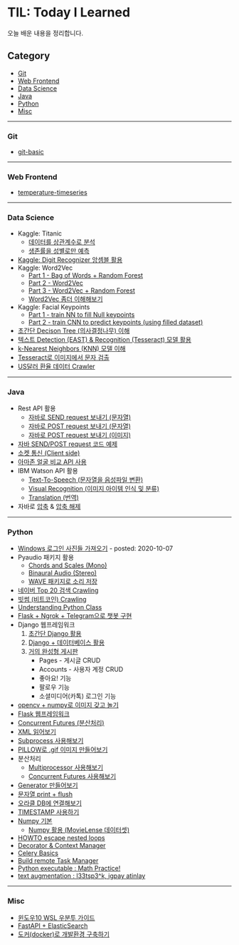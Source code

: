 # TIL: Today I Learned

오늘 배운 내용을 정리합니다.

## Category

- [Git](<#Git>)
- [Web Frontend](<#web-frontend>)
- [Data Science](<#data-science>)
- [Java](<#Java>)
- [Python](<#Python>)
- [Misc](<#Misc>)

---

### Git

- [git-basic](<https://github.com/harplife/TIL/blob/master/Git/Git_Manual.md>)

---

### Web Frontend

- [temperature-timeseries](<https://github.com/harplife/TIL/blob/master/Web%20Frontend/weather_report.html>)

---

### Data Science

- Kaggle: Titanic
  - [데이터를 상관계수로 분석](<https://github.com/harplife/TIL/blob/master/Data%20Science/Titanic_Correlations.ipynb>)
  - [생존률을 성별로만 예측](<https://github.com/harplife/TIL/blob/master/Data%20Science/Titanic_Gender_Only.ipynb>)
- [Kaggle: Digit Recognizer 앙셈블 활용](<https://github.com/harplife/TIL/blob/master/Data%20Science/Digit_Recognizer_Ensemble.ipynb>)
- Kaggle: Word2Vec
  - [Part 1 - Bag of Words + Random Forest](<https://github.com/harplife/TIL/blob/master/Data%20Science/Bag_of_Words_part1.ipynb>)
  - [Part 2 - Word2Vec](<https://github.com/harplife/TIL/blob/master/Data%20Science/Bag_of_Words_part2.ipynb>)
  - [Part 3 - Word2Vec + Random Forest](<https://github.com/harplife/TIL/blob/master/Data%20Science/Bag_of_Words_part3.ipynb>)
  - [Word2Vec 좀더 이해해보기](<https://github.com/harplife/TIL/blob/master/Data%20Science/Word2Vec_tensorflow.ipynb>)
- Kaggle: Facial Keypoints
  - [Part 1 - train NN to fill Null keypoints](<https://github.com/harplife/TIL/blob/master/Data%20Science/Facial_Keypoints_NN_Fill_Null.ipynb>)
  - [Part 2 - train CNN to predict keypoints (using filled dataset)](<https://github.com/harplife/TIL/blob/master/Data%20Science/Facial_Keypoints_CNN_No_Null.ipynb>)
- [초간단 Decison Tree (의사결정나무) 이해](<https://github.com/harplife/TIL/blob/master/Data%20Science/Decision_Tree_Study.ipynb>)
- [텍스트 Detection (EAST) & Recognition (Tesseract) 모델 활용](<https://github.com/harplife/TIL>)
- [k-Nearest Neighbors (KNN) 모델 이해](<https://github.com/harplife/TIL/blob/master/Data%20Science/k_Nearest_Neighbors_simplified.ipynb>)
- [Tesseract로 이미지에서 문자 검출](<https://github.com/harplife/TIL/blob/master/Data%20Science/Pytesseract.ipynb>)
- [US달러 환율 데이터 Crawler](<https://github.com/harplife/TIL/blob/master/Data%20Science/USD_KRW_Exchange_Crawl.py>)

---

### Java

- Rest API 활용
  - [자바로 SEND request 보내기 (문자열)](<https://github.com/harplife/TIL/blob/master/Java/SendGet.java>)
  - [자바로 POST request 보내기 (문자열)](<https://github.com/harplife/TIL/blob/master/Java/SendPost.java>)
  - [자바로 POST request 보내기 (이미지)](<https://github.com/harplife/TIL/blob/master/Java/SendPostImage.java>)
- [자바 SEND/POST request 코드 예제](<https://github.com/harplife/TIL/blob/master/Java/HttpURLConnectionExample.java>)
- [소켓 통신 (Client side)](<https://github.com/harplife/TIL/blob/master/Java/SocketClient.java>)
- [아마존 얼굴 비교 API 사용](<https://github.com/harplife/TIL/blob/master/Java/CompareFaces.java>)
- IBM Watson API 활용
  - [Text-To-Speech (문자열을 음성파일 변환)](<https://github.com/harplife/TIL/blob/master/Java/IBM_WATSON_TTS.java>)
  - [Visual Recognition (이미지 아이템 인식 및 분류)](<https://github.com/harplife/TIL/blob/master/Java/IBM_WATSON_VR.java>)
  - [Translation (번역)](<https://github.com/harplife/TIL/blob/master/Java/IBM_WATSON_TRANS.java>)
- 자바로 [압축](<https://github.com/harplife/TIL/blob/master/Java/ZIP_IMGS.java>) & [압축 해제](<https://github.com/harplife/TIL/blob/master/Java/UNZIP_IMGS.java>)

---

### Python

- [Windows 로그인 사진들 가져오기](https://github.com/harplife/TIL/blob/master/Python/copy_assets.py) - posted: 2020-10-07
- Pyaudio 패키지 활용
  - [Chords and Scales (Mono)](<https://github.com/harplife/TIL/blob/master/Python/pyaudio_01.ipynb>)
  - [Binaural Audio (Stereo)](<https://github.com/harplife/TIL/blob/master/Python/pyaudio_02.ipynb>)
  - [WAVE 패키지로 소리 저장](<https://github.com/harplife/TIL/blob/master/Python/sine_wave_2.ipynb>)
- [네이버 Top 20 검색 Crawling](<https://github.com/harplife/TIL/blob/master/Python/naver_top_search.ipynb>)
- [빗썸 (비트코인) Crawling](<https://github.com/harplife/TIL/blob/master/Python/bitcoin_crawl.ipynb>)
- [Understanding Python Class](<https://github.com/harplife/TIL/blob/master/Python/python_class.ipynb>)
- [Flask + Ngrok + Telegram으로 챗봇 구현](<https://github.com/harplife/TIL/tree/master/Python/chatbot>)
- Django 웹프레임워크
  1. [초간단 Django 활용](<https://github.com/harplife/TIL/blob/master/Python/Django_Simple.md>)
  2. [Django + 데이터베이스 활용](<https://github.com/harplife/TIL/tree/master/Python/Django_CRUD>)
  3. [거의 완성형 게시판](<https://github.com/harplife/TIL/tree/master/Python/django-board>)
     - Pages - 게시글 CRUD
     - Accounts - 사용자 계정 CRUD
     - 좋아요! 기능
     - 팔로우 기능
     - 소셜미디어(카톡) 로그인 기능
- [opencv + numpy로 이미지 갖고 놀기](<https://github.com/harplife/TIL/blob/master/Python/Image_processing.ipynb>)
- [Flask 웹프레임워크](<https://github.com/harplife/TIL/tree/master/Python/flask-board#flask로-게시판-만들면서-배우기>)
- [Concurrent Futures (분산처리)](<https://github.com/harplife/TIL/blob/master/Python/Concurrent_futures.ipynb>)
- [XML 읽어보기](<https://github.com/harplife/TIL/blob/master/Python/xml_parse.ipynb>)
- [Subprocess 사용해보기](<https://github.com/harplife/TIL/blob/master/Python/subprocess.ipynb>)
- [PILLOW로 .gif 이미지 만들어보기](<https://github.com/harplife/TIL/blob/master/Python/pillow_make_gif.ipynb>)
- 분산처리
  - [Multiprocessor 사용해보기](<https://github.com/harplife/TIL/blob/master/Python/multiprocessor.py>)
  - [Concurrent Futures 사용해보기](<https://github.com/harplife/TIL/blob/master/Python/Concurrent_futures.ipynb>)
- [Generator 만들어보기](<https://github.com/harplife/TIL/blob/master/Python/generator.ipynb>)
- [문자열 print + flush](<https://github.com/harplife/TIL/blob/master/Python/Print_Flush.ipynb>)
- [오라클 DB에 연결해보기](<https://github.com/harplife/TIL/blob/master/Python/DB_Oracle_Connect.ipynb>)
- [TIMESTAMP 사용하기](<https://github.com/harplife/TIL/blob/master/Python/TIMESTAMP.ipynb>)
- [Numpy 기본](<https://github.com/harplife/TIL/blob/master/Python/numpy_basics.ipynb>)
  - [Numpy 활용 (MovieLense 데이터셋)](<https://github.com/harplife/TIL/blob/master/Python/numpy_movielens.ipynb>)
- [HOWTO escape nested loops](<https://github.com/harplife/TIL/blob/master/Python/Nested_Loops_Escape.ipynb>)
- [Decorator & Context Manager](<https://github.com/harplife/TIL/blob/master/Python/Decorated_Context_Managers.ipynb>)
- [Celery Basics](<https://github.com/harplife/celery_howto>)
- [Build remote Task Manager](<https://github.com/harplife/task_manager_web>)
- [Python executable : Math Practice!](<https://github.com/harplife/math_practice>)
- [text augmentation : l33tsp3^k, igpay atinlay](https://github.com/harplife/TIL/blob/master/Python/augly.py)

---

### Misc

- [윈도우10 WSL 우분투 가이드](<https://github.com/harplife/TIL/blob/master/Windows10_WSL_Ubuntu_Guide.md>)
- [FastAPI + ElasticSearch](<https://github.com/harplife/TIL/blob/master/Flask_ElasticSearch_Guide.md>)
- [도커(docker)로 개발환경 구축하기](<https://github.com/harplife/TIL/blob/master/Docker_Dev_Guide.md>)

